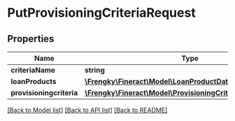 # PutProvisioningCriteriaRequest

## Properties
Name | Type | Description | Notes
------------ | ------------- | ------------- | -------------
**criteriaName** | **string** |  | [optional] 
**loanProducts** | [**\Frengky\Fineract\Model\LoanProductData[]**](LoanProductData.md) |  | [optional] 
**provisioningcriteria** | [**\Frengky\Fineract\Model\ProvisioningCriteriaDefinitionData[]**](ProvisioningCriteriaDefinitionData.md) |  | [optional] 

[[Back to Model list]](../../README.md#documentation-for-models) [[Back to API list]](../../README.md#documentation-for-api-endpoints) [[Back to README]](../../README.md)

